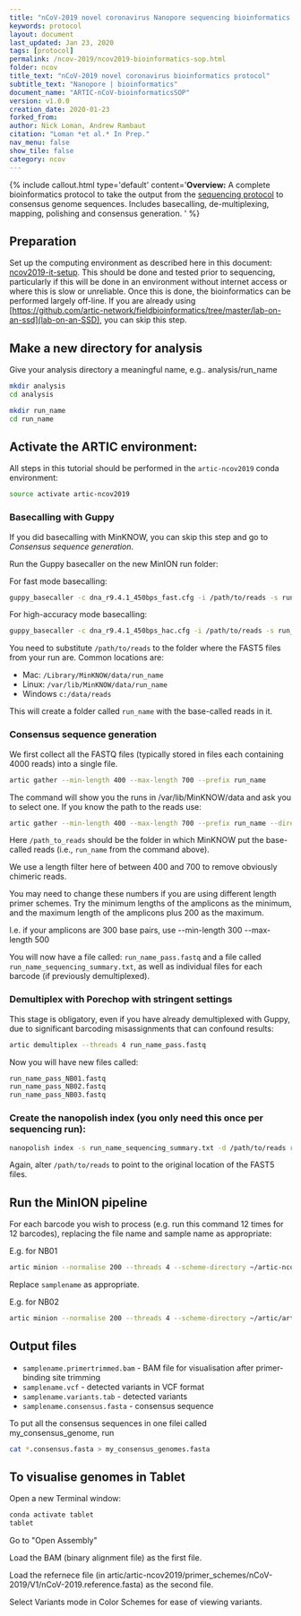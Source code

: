 ```yaml
---
title: "nCoV-2019 novel coronavirus Nanopore sequencing bioinformatics protocol | amplicon, native barcoding"
keywords: protocol
layout: document
last_updated: Jan 23, 2020
tags: [protocol]
permalink: /ncov-2019/ncov2019-bioinformatics-sop.html
folder: ncov
title_text: "nCoV-2019 novel coronavirus bioinformatics protocol"
subtitle_text: "Nanopore | bioinformatics"
document_name: "ARTIC-nCoV-bioinformaticsSOP"
version: v1.0.0
creation_date: 2020-01-23
forked_from: 
author: Nick Loman, Andrew Rambaut
citation: "Loman *et al.* In Prep."
nav_menu: false
show_tile: false
category: ncov
---
```


{% include callout.html
type='default'
content='**Overview:** A complete bioinformatics protocol to take the output from the [sequencing protocol](/ebov/ebov-seq-sop.html) to consensus genome sequences. Includes basecalling, de-multiplexing, mapping, polishing and consensus generation.
'
%}

## Preparation

Set up the computing environment as described here in this document: [ncov2019-it-setup](ncov2019-it-setup.html). This should be done and tested prior to sequencing, particularly if this will be done in an environment without internet access or where this is slow or unreliable. Once this is done, the bioinformatics can be performed largely off-line. If you are already using [https://github.com/artic-network/fieldbioinformatics/tree/master/lab-on-an-ssd](lab-on-an-SSD), you can skip this step.

## Make a new directory for analysis

Give your analysis directory a meaningful name, e.g.. analysis/run_name

```bash
mkdir analysis
cd analysis

mkdir run_name
cd run_name
```

## Activate the ARTIC environment:

All steps in this tutorial should be performed in the ```artic-ncov2019``` conda environment:

```bash
source activate artic-ncov2019
```

### Basecalling with Guppy

If you did basecalling with MinKNOW, you can skip this step and go to *Consensus sequence generation*.

Run the Guppy basecaller on the new MinION run folder:

For fast mode basecalling:

```bash
guppy_basecaller -c dna_r9.4.1_450bps_fast.cfg -i /path/to/reads -s run_name -x auto -r
```

For high-accuracy mode basecalling:

```bash
guppy_basecaller -c dna_r9.4.1_450bps_hac.cfg -i /path/to/reads -s run_name -x auto -r
```

You need to substitute `/path/to/reads` to the folder where the FAST5 files from your
run are. Common locations are:

   - Mac: ```/Library/MinKNOW/data/run_name```
   - Linux: ```/var/lib/MinKNOW/data/run_name```
   - Windows ```c:/data/reads```
   
This will create a folder called `run_name` with the base-called reads in it.

### Consensus sequence generation

We first collect all the FASTQ files (typically stored in files each containing 4000 reads)
into a single file.

```bash
artic gather --min-length 400 --max-length 700 --prefix run_name
```

The command will show you the runs in /var/lib/MinKNOW/data and ask you to select one. If you know the path to the reads use:

```bash
artic gather --min-length 400 --max-length 700 --prefix run_name --directory /path/to/reads
```

Here `/path_to_reads` should be the folder in which MinKNOW put the base-called reads (i.e., `run_name` from the command above).

We use a length filter here of between 400 and 700 to remove obviously chimeric reads.

You may need to change these numbers if you are using different length primer schemes. Try the minimum lengths of the amplicons as the 
minimum, and the maximum length of the amplicons plus 200 as the maximum.

I.e. if your amplicons are 300 base pairs, use --min-length 300 --max-length 500

You will now have a file called: ``run_name_pass.fastq``
and a file called ``run_name_sequencing_summary.txt``, 
as well as individual files for each barcode (if previously demultiplexed).

### Demultiplex with Porechop with stringent settings

This stage is obligatory, even if you have already demultiplexed with Guppy, due to
significant barcoding misassignments that can confound results:

```bash
artic demultiplex --threads 4 run_name_pass.fastq
```

Now you will have new files called:

```bash
run_name_pass_NB01.fastq
run_name_pass_NB02.fastq
run_name_pass_NB03.fastq
```

### Create the nanopolish index (you only need this once per sequencing run):

```bash
nanopolish index -s run_name_sequencing_summary.txt -d /path/to/reads run_name_pass.fastq
```

Again, alter ``/path/to/reads`` to point to the original location of the FAST5 files.

## Run the MinION pipeline

For each barcode you wish to process (e.g. run this command 12 times for 12 barcodes), replacing the file name and sample name as appropriate:

E.g. for NB01

```bash
artic minion --normalise 200 --threads 4 --scheme-directory ~/artic-ncov2019/primer-schemes --read-file run_name_pass_NB01.fastq --nanopolish-read-file run_name_pass.fastq nCov-2019/V1 samplename
```

Replace ``samplename`` as appropriate.

E.g. for NB02

```bash
artic minion --normalise 200 --threads 4 --scheme-directory ~/artic/artic-ncov2019/primer-schemes --read-file run_name_pass_NB02.fastq --nanopolish-read-file run_name_pass.fastq nCov-2019/V1 samplename
```

## Output files

   * ``samplename.primertrimmed.bam`` - BAM file for visualisation after primer-binding site trimming
   * ``samplename.vcf`` - detected variants in VCF format
   * ``samplename.variants.tab`` - detected variants
   * ``samplename.consensus.fasta`` - consensus sequence

To put all the consensus sequences in one filei called my_consensus_genome, run

```bash
cat *.consensus.fasta > my_consensus_genomes.fasta
```

## To visualise genomes in Tablet

Open a new Terminal window:

```bash
conda activate tablet
tablet
```

Go to "Open Assembly"

Load the BAM (binary alignment file) as the first file.

Load the refernece file (in artic/artic-ncov2019/primer_schemes/nCoV-2019/V1/nCoV-2019.reference.fasta) as the second file.

Select Variants mode in Color Schemes for ease of viewing variants.

